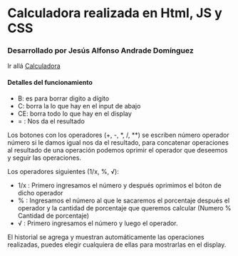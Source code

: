 # Calculadora realizada en Html, JS y CSS
### Desarrollado por Jesús Alfonso Andrade Domínguez

Ir allá [Calculadora]([http://](https://alfonsoad.github.io/CalculadoraJS/index.html))

#### Detalles del funcionamiento

- B: es para borrar digito a dígito
- C: borra la lo que hay en el input de abajo
- CE: borra todo lo que hay en el display
- = : Nos da el resultado

Los botones con los operadores (+, -, *, /, **) se escriben 
número operador número si le damos igual nos da el resultado, para 
concatenar operaciones al resultado de una operación podemos oprimir el operador que 
deseemos y seguir las operaciones.

Los operadores siguientes (1/x, %, √):

- 1/x : Primero ingresamos el número y después oprimimos el bóton de dicho operador
- % : Ingresamos el número al que le sacaremos el porcentaje después el operador y la cantidad de porcentaje que queremos 
calcular (Numero % Cantidad de porcentaje)
- √ : Primero ingresamos el número y luego el operador.

El historial se agrega y muestran automáticamente las operaciones realizadas, puedes elegir cualquiera de ellas para mostrarlas en el display.

